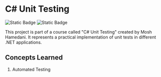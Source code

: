 # C# Unit Testing
![Static Badge](https://img.shields.io/badge/Learning_Project-21a600)
![Static Badge](https://img.shields.io/badge/Udemy-A435F0?style=flat&logo=udemy&logoColor=white)

This project is part of a course called "C# Unit Testing" created by Mosh Hamedani. It represents a practical implementation of unit tests in different .NET applications.

## Concepts Learned
1. Automated Testing
